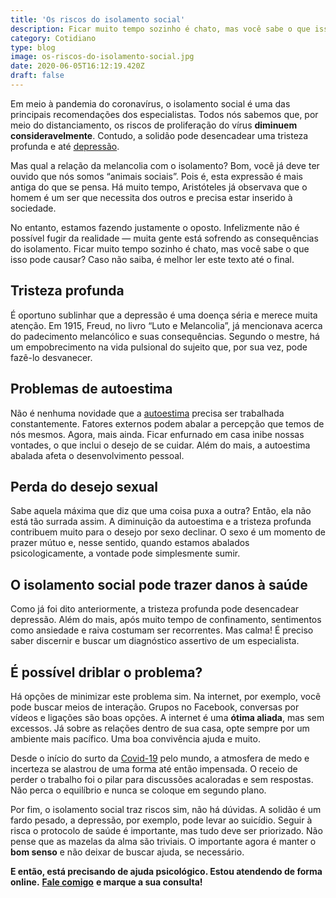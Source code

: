 ```yaml
---
title: 'Os riscos do isolamento social'
description: Ficar muito tempo sozinho é chato, mas você sabe o que isso pode causar? Caso não saiba, é melhor ler este texto até o final.
category: Cotidiano
type: blog
image: os-riscos-do-isolamento-social.jpg
date: 2020-06-05T16:12:19.420Z
draft: false
---
```


Em meio à pandemia do coronavírus, o isolamento social é uma das principais recomendações dos especialistas. Todos nós sabemos que, por meio do distanciamento, os riscos de proliferação do vírus **diminuem consideravelmente**. Contudo, a solidão pode desencadear uma tristeza profunda e até [depressão](/tristeza-ou-depressao-como-diferenciar-uma-da-outra/).

Mas qual a relação da melancolia com o isolamento? Bom, você já deve ter ouvido que nós somos “animais sociais”. Pois é, esta expressão é mais antiga do que se pensa. Há muito tempo, Aristóteles já observava que o homem é um ser que necessita dos outros e precisa estar inserido à sociedade.

No entanto, estamos fazendo justamente o oposto. Infelizmente não é possível fugir da realidade — muita gente está sofrendo as consequências do isolamento. Ficar muito tempo sozinho é chato, mas você sabe o que isso pode causar? Caso não saiba, é melhor ler este texto até o final.

## **Tristeza profunda**

É oportuno sublinhar que a depressão é uma doença séria e merece muita atenção. Em 1915, Freud, no livro “Luto e Melancolia”, já mencionava acerca do padecimento melancólico e suas consequências. Segundo o mestre, há um empobrecimento na vida pulsional do sujeito que, por sua vez, pode fazê-lo desvanecer.

## **Problemas de autoestima**

Não é nenhuma novidade que a [autoestima](/como-aumentar-a-autoestima/) precisa ser trabalhada constantemente. Fatores externos podem abalar a percepção que temos de nós mesmos. Agora, mais ainda. Ficar enfurnado em casa inibe nossas vontades, o que inclui o desejo de se cuidar. Além do mais, a autoestima abalada afeta o desenvolvimento pessoal.

## **Perda do desejo sexual**

Sabe aquela máxima que diz que uma coisa puxa a outra? Então, ela não está tão surrada assim. A diminuição da autoestima e a tristeza profunda contribuem muito para o desejo por sexo declinar. O sexo é um momento de prazer mútuo e, nesse sentido, quando estamos abalados psicologicamente, a vontade pode simplesmente sumir.

## **O isolamento social pode trazer danos à saúde**

Como já foi dito anteriormente, a tristeza profunda pode desencadear depressão. Além do mais, após muito tempo de confinamento, sentimentos como ansiedade e raiva costumam ser recorrentes. Mas calma! É preciso saber discernir e buscar um diagnóstico assertivo de um especialista.

## **É possível driblar o problema?**

Há opções de minimizar este problema sim. Na internet, por exemplo, você pode buscar meios de interação. Grupos no Facebook, conversas por vídeos e ligações são boas opções. A internet é uma **ótima aliada**, mas sem excessos. Já sobre as relações dentro de sua casa, opte sempre por um ambiente mais pacífico. Uma boa convivência ajuda e muito.

Desde o início do surto da [Covid-19](/como-lidar-com-a-histeria-coletiva-por-conta-da-covid-19/) pelo mundo, a atmosfera de medo e incerteza se alastrou de uma forma até então impensada. O receio de perder o trabalho foi o pilar para discussões acaloradas e sem respostas. Não perca o equilíbrio e nunca se coloque em segundo plano.

Por fim, o isolamento social traz riscos sim, não há dúvidas. A solidão é um fardo pesado, a depressão, por exemplo, pode levar ao suicídio. Seguir à risca o protocolo de saúde é importante, mas tudo deve ser priorizado. Não pense que as mazelas da alma são triviais. O importante agora é manter o **bom senso** e não deixar de buscar ajuda, se necessário.

**E então, está precisando de ajuda psicológico. Estou atendendo de forma online.** [**Fale comigo**](/contato/) **e marque a sua consulta!**
